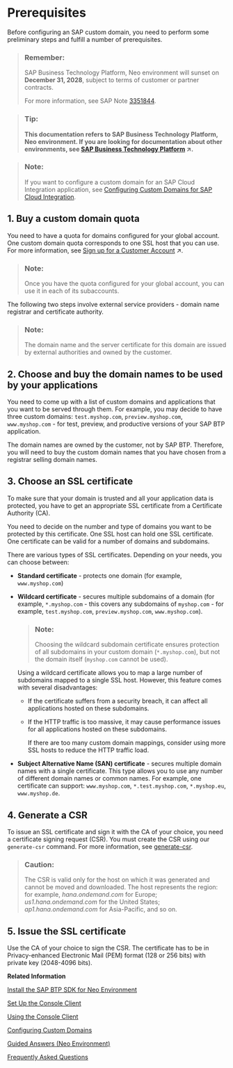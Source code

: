 <!-- loiocde25474fcc1424db48ad86eb2ba9502 -->

# Prerequisites

Before configuring an SAP custom domain, you need to perform some preliminary steps and fulfill a number of prerequisites.

> ### Remember:  
> SAP Business Technology Platform, Neo environment will sunset on **December 31, 2028**, subject to terms of customer or partner contracts.
> 
> For more information, see SAP Note [3351844](https://me.sap.com/notes/3351844).

> ### Tip:  
> **This documentation refers to SAP Business Technology Platform, Neo environment. If you are looking for documentation about other environments, see [SAP Business Technology Platform](https://help.sap.com/viewer/65de2977205c403bbc107264b8eccf4b/Cloud/en-US/6a2c1ab5a31b4ed9a2ce17a5329e1dd8.html "SAP Business Technology Platform (SAP BTP) is an integrated offering comprised of the following technology portfolios: application development; process automation; integration; data, analytics, and enterprise planning; artificial intelligence. The platform offers users the ability to turn data into business value, compose end-to-end business processes, connect entire IT landscapes, and personalize, build and extend SAP applications. This reduces the overall total cost of ownership maintaining SAP landscapes and third-party software across end-to-end business processes.") :arrow_upper_right:.**

> ### Note:  
> If you want to configure a custom domain for an SAP Cloud Integration application, see [Configuring Custom Domains for SAP Cloud Integration](https://help.sap.com/viewer/368c481cd6954bdfa5d0435479fd4eaf/Cloud/en-US/7230b9ff41914cc0969223e6a020104b.html).



## 1. Buy a custom domain quota

You need to have a quota for domains configured for your global account. One custom domain quota corresponds to one SSL host that you can use. For more information, see [Sign up for a Customer Account](https://help.sap.com/viewer/65de2977205c403bbc107264b8eccf4b/Cloud/en-US/d61c2819034b48e68145c45c36acba6e.html#loioa71a081b39e343e097046bf487f57af3 "A customer account is an enterprise account that allows you to host productive, business-critical applications with 24x7 support.") :arrow_upper_right:.

> ### Note:  
> Once you have the quota configured for your global account, you can use it in each of its subaccounts.

The following two steps involve external service providers - domain name registrar and certificate authority.

> ### Note:  
> The domain name and the server certificate for this domain are issued by external authorities and owned by the customer.



## 2. Choose and buy the domain names to be used by your applications

You need to come up with a list of custom domains and applications that you want to be served through them. For example, you may decide to have three custom domains: `test.myshop.com`, `preview.myshop.com`, `www.myshop.com` - for test, preview, and productive versions of your SAP BTP application.

The domain names are owned by the customer, not by SAP BTP. Therefore, you will need to buy the custom domain names that you have chosen from a registrar selling domain names.



## 3. Choose an SSL certificate

To make sure that your domain is trusted and all your application data is protected, you have to get an appropriate SSL certificate from a Certificate Authority \(CA\).

You need to decide on the number and type of domains you want to be protected by this certificate. One SSL host can hold one SSL certificate. One certificate can be valid for a number of domains and subdomains.

There are various types of SSL certificates. Depending on your needs, you can choose between:

-   **Standard certificate** - protects one domain \(for example, `www.myshop.com`\)
-   **Wildcard certificate** - secures multiple subdomains of a domain \(for example, `*.myshop.com` - this covers any subdomains of `myshop.com` - for example, `test.myshop.com`, `preview.myshop.com`, `www.myshop.com`\).

    > ### Note:  
    > Choosing the wildcard subdomain certificate ensures protection of all subdomains in your custom domain \(`*.myshop.com`\), but not the domain itself \(`myshop.com` cannot be used\).

    Using a wildcard certificate allows you to map a large number of subdomains mapped to a single SSL host. However, this feature comes with several disadvantages:

    -   If the certificate suffers from a security breach, it can affect all applications hosted on these subdomains.

    -   If the HTTP traffic is too massive, it may cause performance issues for all applications hosted on these subdomains.

        If there are too many custom domain mappings, consider using more SSL hosts to reduce the HTTP traffic load.


-   **Subject Alternative Name \(SAN\) certificate** - secures multiple domain names with a single certificate. This type allows you to use any number of different domain names or common names. For example, one certificate can support: `www.myshop.com`, `*.test.myshop.com`, `*.myshop.eu`, `www.myshop.de`.



<a name="loiocde25474fcc1424db48ad86eb2ba9502__section_a2c_qqf_scb"/>

## 4. Generate a CSR

To issue an SSL certificate and sign it with the CA of your choice, you need a certificate signing request \(CSR\). You must create the CSR using our `generate-csr` command. For more information, see [generate-csr](generate-csr-f02258d.md).

> ### Caution:  
> The CSR is valid only for the host on which it was generated and cannot be moved and downloaded. The host represents the region: for example, *hana.ondemand.com* for Europe; *us1.hana.ondemand.com* for the United States; *ap1.hana.ondemand.com* for Asia-Pacific, and so on.



<a name="loiocde25474fcc1424db48ad86eb2ba9502__section_of5_rqf_scb"/>

## 5. Issue the SSL certificate

Use the CA of your choice to sign the CSR. The certificate has to be in Privacy-enhanced Electronic Mail \(PEM\) format \(128 or 256 bits\) with private key \(2048-4096 bits\).

**Related Information**  


[Install the SAP BTP SDK for Neo Environment](../30-development-neo/install-the-sap-btp-sdk-for-neo-environment-7613843.md)

[Set Up the Console Client](../30-development-neo/set-up-the-console-client-7613dee.md)

[Using the Console Client](using-the-console-client-8900b22.md "You execute a console client command by entering neo <command name> with the appropriate parameters. To list all parameters available for the respective command, execute neo help <command name>.")

[Configuring Custom Domains](configuring-custom-domains-77cf0e6.md#loio77cf0e6cd32e496c9cc8eeac4bedde94 "To make sure that your domain is trusted and all application data is protected, you need to first set up secure SSL communication. The next step will then be to make your application accessible via the custom domain and route traffic to it.")

[Guided Answers \(Neo Environment\)](https://ga.support.sap.com/dtp/viewer/index.html#/tree/2065/actions/26547:34945:27935)

[Frequently Asked Questions](frequently-asked-questions-a226905.md "Answers to some of the most commonly asked questions about SAP Custom Domain service.")

